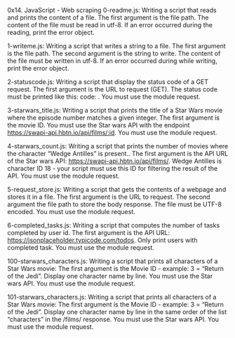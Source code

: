 0x14. JavaScript - Web scraping
0-readme.js: Writing a script that reads and prints the content of a file. The first argument is the file path. The content of the file must be read in utf-8. If an error occurred during the reading, print the error object.

1-writeme.js: Writing a script that writes a string to a file. The first argument is the file path. The second argument is the string to write. The content of the file must be written in utf-8. If an error occurred during while writing, print the error object.

2-statuscode.js: Writing a script that display the status code of a GET request. The first argument is the URL to request (GET). The status code must be printed like this: code: . You must use the module request.

3-starwars_title.js: Writing a script that prints the title of a Star Wars movie where the episode number matches a given integer. The first argument is the movie ID. You must use the Star wars API with the endpoint https://swapi-api.hbtn.io/api/films/:id. You must use the module request.

4-starwars_count.js: Writing a script that prints the number of movies where the character “Wedge Antilles” is present.. The first argument is the API URL of the Star wars API: https://swapi-api.hbtn.io/api/films/. Wedge Antilles is character ID 18 - your script must use this ID for filtering the result of the API. You must use the module request.

5-request_store.js: Writing a script that gets the contents of a webpage and stores it in a file. The first argument is the URL to request. The second argument the file path to store the body response. The file must be UTF-8 encoded. You must use the module request.

6-completed_tasks.js: Writing a script that computes the number of tasks completed by user id. The first argument is the API URL: https://jsonplaceholder.typicode.com/todos. Only print users with completed task. You must use the module request.

100-starwars_characters.js: Writing a script that prints all characters of a Star Wars movie: The first argument is the Movie ID - example: 3 = “Return of the Jedi”. Display one character name by line. You must use the Star wars API. You must use the module request.

101-starwars_characters.js: Writing a script that prints all characters of a Star Wars movie: The first argument is the Movie ID - example: 3 = “Return of the Jedi”. Display one character name by line in the same order of the list “characters” in the /films/ response. You must use the Star wars API. You must use the module request.
